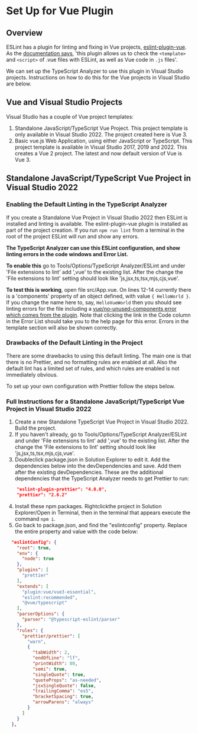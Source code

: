 ﻿# Set Up for Vue Plugin

## Overview

ESLint has a plugin for linting and fixing in Vue projects, [eslint-plugin-vue](https://eslint.vuejs.org/).  As the [documentation says](https://eslint.vuejs.org/), 'this plugin allows us to check the `<template>` and `<script>` of .vue files with ESLint, as well as Vue code in `.js` files'.

We can set up the TypeScript Analyzer to use this plugin in Visual Studio projects.  Instructions on how to do this for the Vue projects in Visual Studio are below.

## Vue and Visual Studio Projects

Visual Studio has a couple of Vue project templates:

1. Standalone JavaScript/TypeScript Vue Project.  This project template is only available in Visual Studio 2022.  The project created here is Vue 3.
2. Basic vue.js Web Application, using either JavaScript or TypeScript.  This project template is available in Visual Studio 2017, 2019 and 2022.  This creates a Vue 2 project. The latest and now default version of Vue is Vue 3.  

## Standalone JavaScript/TypeScript Vue Project in Visual Studio 2022

### Enabling the Default Linting in the TypeScript Analyzer

If you create a Standalone Vue Project in Visual Studio 2022 then ESLint is installed and linting is available.  The eslint-plugin-vue plugin is installed as part of the project creation.  If you run `npm run lint` from a terminal in the root of the project ESLint will run and show any errors.

**The TypeScript Analyzer can use this ESLint configuration, and show linting errors in the code windows and Error List.**

**To enable this** go to Tools/Options/TypeScript Analyzer/ESLint and under 'File extensions to lint' add ',vue' to the existing list. After the change the 'File extensions to lint' setting should look like 'js,jsx,ts,tsx,mjs,cjs,vue'.

**To test this is working**, open file src/App.vue.  On lines 12-14 currently there is a 'components' property of an object defined, with value `{ HelloWorld }`.  If you change the name here to, say, `HelloVueWorld` then you should see linting errors for the file including a [vue/no-unused-components error which comes from the plugin](https://eslint.vuejs.org/rules/no-unused-components.html).  Note that clicking the link in the Code column in the Error List should take you to the help page for this error.  Errors in the template section will also be shown correctly.

### Drawbacks of the Default Linting in the Project

There are some drawbacks to using this default linting.  The main one is that there is no Prettier, and no formatting rules are enabled at all.  Also the default lint has a limited set of rules, and which rules are enabled is not immediately obvious.

To set up your own configuration with Prettier follow the steps below.

### Full Instructions for a Standalone JavaScript/TypeScript Vue Project in Visual Studio 2022

1. Create a new Standalone TypeScript Vue Project in Visual Studio 2022.  Build the project.
2. If you haven't already, go to Tools/Options/TypeScript Analyzer/ESLint and under 'File extensions to lint' add ',vue' to the existing list. After the change the 'File extensions to lint' setting should look like 'js,jsx,ts,tsx,mjs,cjs,vue'.
3. Doubleclick package.json in Solution Explorer to edit it. Add the dependencies below into the devDependencies and save. Add them after the existing devDependencies. These are the additional dependencies that the TypeScript Analyzer needs to get Prettier to run:
``` json
    "eslint-plugin-prettier": "4.0.0",
    "prettier": "2.6.2"
```
4. Install these npm packages. Rightclickthe project in Solution Explorer/Open in Terminal, then in the terminal that appears execute the command `npm i`.
5. Go back to package.json, and find the "eslintconfig" property.  Replace the entire property and value with the code below:
``` json
  "eslintConfig": {
    "root": true,
    "env": {
      "node": true
    },
    "plugins": [
      "prettier"
    ],
    "extends": [
      "plugin:vue/vue3-essential",
      "eslint:recommended",
      "@vue/typescript"
    ],
    "parserOptions": {
      "parser": "@typescript-eslint/parser"
    },
    "rules": {
      "prettier/prettier": [
        "warn",
        {
          "tabWidth": 2,
          "endOfLine": "lf",
          "printWidth": 80,
          "semi": true,
          "singleQuote": true,
          "quoteProps": "as-needed",
          "jsxSingleQuote": false,
          "trailingComma": "es5",
          "bracketSpacing": true,
          "arrowParens": "always"
        }
      ]
    }
  },
```





